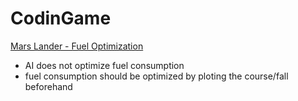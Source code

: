 CodinGame
==========

<a href="https://www.codingame.com/ide/149857097071b0e7c505a5be52ff62eb57d8338">Mars Lander - Fuel Optimization</a>

- AI does not optimize fuel consumption
- fuel consumption should be optimized by ploting the course/fall beforehand